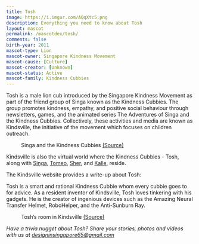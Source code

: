 ```yaml
---
title: Tosh
image: https://i.imgur.com/AQqXtc5.png
description: Everything you need to know about Tosh
layout: mascot
permalink: /mascotdex/tosh/
comments: false
birth-year: 2011
mascot-type: Lion
mascot-owner: Singapore Kindness Movement
mascot-cause: [Culture]
mascot-creator: [Unknown]
mascot-status: Active
mascot-family: Kindness Cubbies
---
```


Tosh is a male lion cub introduced by the Singapore Kindness Movement as part of the friend group of Singa known as the Kindness Cubbies. The group promotes kindness, empathy, and positive social behaviour through newsletters, games, and the animated series The Adventures of Singa and the Kindness Cubbies. Collectively, these activities and media are known as Kindsville, the initiative of the movement which focuses on children outreach.

<figure>
<img src="https://i.imgur.com/4WEuR6W.jpg" alt="">
<figcaption>Singa and the Kindness Cubbies <a href="https://www.facebook.com/11thprod/posts/pfbid03XWv41msNsfKKjNVVzPXcJpMF8V7WAGZD6mf1w4KXeV2dDG22xGWBiWdsWnbsB8Kl  " target="_blank">(Source)</a></figcaption>
</figure>

Kindsville is also the virtual world where the Kindness Cubbies - Tosh, along with <a href="https://www.designinsingapore.com/mascotdex/singa/" target="_blank">Singa</a>, <a href="https://www.designinsingapore.com/mascotdex/tomeo/" target="_blank">Tomeo</a>, <a href="https://www.designinsingapore.com/mascotdex/sher/" target="_blank">Sher</a>, and <a href="https://www.designinsingapore.com/mascotdex/kalle/" target="_blank">Kalle</a>, reside.

The Kindsville website provides a write-up about Tosh:

Tosh is a smart and rational Kindness Cubbie whom every cubbie goes to for advice. As a resident inventor of Kindsville, Tosh loves tinkering with his gadgets. He is the creator of ingenious devices such as the Amazing Neural Transfer Helmet, RoboHelper, and the Anti-Sunburn Ray.

<figure>
<img src="https://i.imgur.com/bbOwmy7.png" alt="">
<figcaption>Tosh’s room in Kindsville <a href="https://kindsville.kindness.sg/kindness-cubbie/tosh/  " target="_blank">(Source)</a></figcaption>
</figure>

<i>Have a trivia nugget about Tosh? Share your stories, photos and videos with us at designinsingapore65@gmail.com</i>
